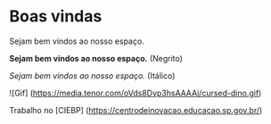 # Boas vindas

Sejam bem vindos ao nosso espaço.

**Sejam bem vindos ao nosso espaço.** (Negrito)

_Sejam bem vindos ao nosso espaço._ (Itálico)

![Gif] (https://media.tenor.com/oVds8Dvp3hsAAAAi/cursed-dino.gif)

Trabalho no [CIEBP] (https://centrodeinovacao.educacao.sp.gov.br/)

